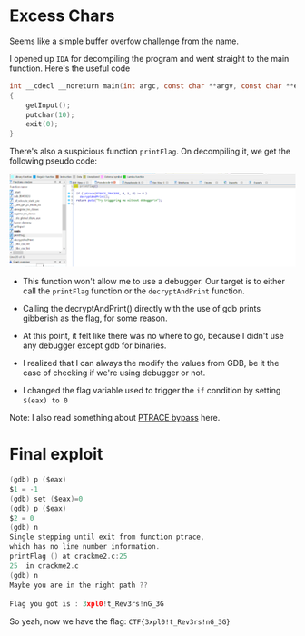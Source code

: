 # Excess Chars

Seems like a simple buffer overfow challenge from the name.

I opened up `IDA` for decompiling the program and went straight to the main function. Here's the useful code

```c
int __cdecl __noreturn main(int argc, const char **argv, const char **envp)
{
    getInput();
    putchar(10);
    exit(0);
}
```

There's also a suspicious function `printFlag`. On decompiling it, we get the following pseudo code:

![IDA-1](ida-1.png)

- This function won't allow me to use a debugger. Our target is to either call the `printFlag` function or the `decryptAndPrint` function.

- Calling the decryptAndPrint() directly with the use of gdb prints gibberish as the flag, for some reason.

- At this point, it felt like there was no where to go, because I didn't use any debugger except gdb for binaries.

- I realized that I can always the modify the values from GDB, be it the case of checking if we're using debugger or not.

- I changed the flag variable used to trigger the `if` condition by setting `$(eax) to 0`

Note: I also read something about [PTRACE bypass](https://gist.github.com/poxyran/71a993d292eee10e95b4ff87066ea8f2) here. 
# Final exploit

```c
(gdb) p ($eax)
$1 = -1
(gdb) set ($eax)=0
(gdb) p ($eax)
$2 = 0
(gdb) n
Single stepping until exit from function ptrace,
which has no line number information.
printFlag () at crackme2.c:25
25	in crackme2.c
(gdb) n
Maybe you are in the right path ??

Flag you got is : 3xpl0!t_Rev3rs!nG_3G
```

So yeah, now we have the flag: `CTF{3xpl0!t_Rev3rs!nG_3G}`
